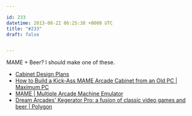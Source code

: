```yaml
---

id: 233
datetime: 2013-08-22 06:25:38 +0000 UTC
title: "#233"
draft: false


---
```


MAME + Beer? I should make one of these. 

 
 * [Cabinet Design Plans](http://arcadecontrols.com/arcade_cabinet_plans.shtml)
 * [How to Build a Kick-Ass MAME Arcade Cabinet from an Old PC | Maximum PC](http://www.maximumpc.com/article/features/how_build_kickass_mame_arcade_rig_old_pc_pics)
 * [MAME | Multiple Arcade Machine Emulator](http://mamedev.org/)
 * [Dream Arcades' Kegerator Pro: a fusion of classic video games and beer | Polygon](http://www.polygon.com/2013/8/21/4646102/dream-arcades-kegerator-pro-a-fusion-of-classic-video-games-and-beer)


